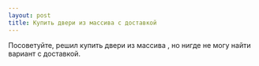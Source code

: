 ```yaml
---
layout: post 
title: Купить двери из массива с доставкой 
--- 
```

Посоветуйте, решил купить двери из массива , но нигде не могу найти вариант с доставкой.
